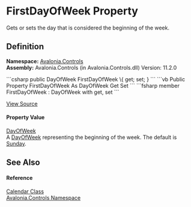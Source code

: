 # FirstDayOfWeek Property


Gets or sets the day that is considered the beginning of the week.



## Definition
**Namespace:** <a href="N_Avalonia_Controls">Avalonia.Controls</a>  
**Assembly:** Avalonia.Controls (in Avalonia.Controls.dll) Version: 11.2.0

<Tabs groupId="api-code-preview">
<TabItem value="csharp" label="C#">
```csharp
public DayOfWeek FirstDayOfWeek \{ get; set; }
```
</TabItem>
<TabItem value="vb" label="VB">
```vb
Public Property FirstDayOfWeek As DayOfWeek
	Get
	Set
```
</TabItem>
<TabItem value="fsharp" label="F#">
```fsharp
member FirstDayOfWeek : DayOfWeek with get, set
```
</TabItem>
</Tabs>



<a href="https://github.com/AvaloniaUI/Avalonia/tree/master/src/Avalonia.Controls/Calendar/Calendar.cs#L272" title="View the source code">View Source</a>



#### Property Value
<a href="https://learn.microsoft.com/dotnet/api/system.dayofweek" target="_blank" rel="noopener noreferrer">DayOfWeek</a>  
A <a href="https://learn.microsoft.com/dotnet/api/system.dayofweek" target="_blank" rel="noopener noreferrer">DayOfWeek</a> representing the beginning of the week. The default is <a href="https://learn.microsoft.com/dotnet/api/system.dayofweek#system-dayofweek-sunday" target="_blank" rel="noopener noreferrer">Sunday</a>.

## See Also


#### Reference
<a href="T_Avalonia_Controls_Calendar">Calendar Class</a>  
<a href="N_Avalonia_Controls">Avalonia.Controls Namespace</a>  
